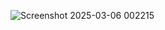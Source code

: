 ![Screenshot 2025-03-06 002215](https://github.com/user-attachments/assets/b6e547c7-d929-4710-b3a4-e6367c217dba)
